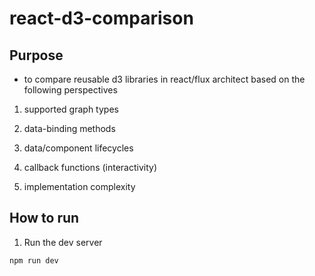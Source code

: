 # react-d3-comparison

## Purpose

* to compare reusable d3 libraries in react/flux architect based on the following perspectives

1. supported graph types

2. data-binding methods

3. data/component lifecycles

4. callback functions (interactivity)

5. implementation complexity

## How to run

1. Run the dev server

  ```
  npm run dev
  ```
